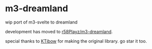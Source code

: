 # m3-dreamland
wip port of m3-svelte to dreamland

development has moved to [r58Playz/m3-dreamland](https://github.com/r58Playz/m3-dreamland).

special thanks to [KTibow](https://github.com/KTibow) for making the original library. go star it too.
